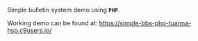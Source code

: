 
Simple bulletin system demo using **`PHP`**.

Working demo can be found at:
https://simple-bbs-php-tuanna-hsp.c9users.io/
